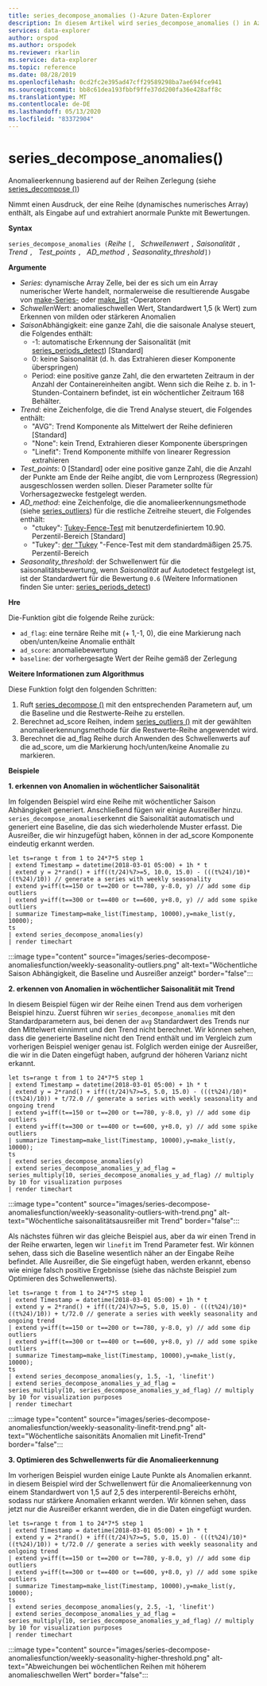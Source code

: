 ```yaml
---
title: series_decompose_anomalies ()-Azure Daten-Explorer
description: In diesem Artikel wird series_decompose_anomalies () in Azure Daten-Explorer beschrieben.
services: data-explorer
author: orspod
ms.author: orspodek
ms.reviewer: rkarlin
ms.service: data-explorer
ms.topic: reference
ms.date: 08/28/2019
ms.openlocfilehash: 0cd2fc2e395ad47cff29589298ba7ae694fce941
ms.sourcegitcommit: bb8c61dea193fbbf9ffe37dd200fa36e428aff8c
ms.translationtype: MT
ms.contentlocale: de-DE
ms.lasthandoff: 05/13/2020
ms.locfileid: "83372904"
---
```

# <a name="series_decompose_anomalies"></a>series_decompose_anomalies()

Anomalieerkennung basierend auf der Reihen Zerlegung (siehe [series_decompose ()](series-decomposefunction.md)) 

Nimmt einen Ausdruck, der eine Reihe (dynamisches numerisches Array) enthält, als Eingabe auf und extrahiert anormale Punkte mit Bewertungen.

**Syntax**

`series_decompose_anomalies (`*Reihe* `[, ` *Schwellenwert* `,` *Saisonalität* `,` *Trend* `, ` *Test_points* `, ` *AD_method* `,` *Seasonality_threshold*`])`

**Argumente**

* *Series*: dynamische Array Zelle, bei der es sich um ein Array numerischer Werte handelt, normalerweise die resultierende Ausgabe von [make-Series-](make-seriesoperator.md) oder [make_list](makelist-aggfunction.md) -Operatoren
* *Schwellen*Wert: anomalieschwellen Wert, Standardwert 1,5 (k Wert) zum Erkennen von milden oder stärkeren Anomalien
* *Saison*Abhängigkeit: eine ganze Zahl, die die saisonale Analyse steuert, die Folgendes enthält:
    * -1: automatische Erkennung der Saisonalität (mit [series_periods_detect](series-periods-detectfunction.md)) [Standard] 
    * 0: keine Saisonalität (d. h. das Extrahieren dieser Komponente überspringen)
    * Period: eine positive ganze Zahl, die den erwarteten Zeitraum in der Anzahl der Containereinheiten angibt. Wenn sich die Reihe z. b. in 1-Stunden-Containern befindet, ist ein wöchentlicher Zeitraum 168 Behälter.
* *Trend*: eine Zeichenfolge, die die Trend Analyse steuert, die Folgendes enthält:    
    * "AVG": Trend Komponente als Mittelwert der Reihe definieren [Standard]
    * "None": kein Trend, Extrahieren dieser Komponente überspringen 
    * "Linefit": Trend Komponente mithilfe von linearer Regression extrahieren
* *Test_points*: 0 [Standard] oder eine positive ganze Zahl, die die Anzahl der Punkte am Ende der Reihe angibt, die vom Lernprozess (Regression) ausgeschlossen werden sollen. Dieser Parameter sollte für Vorhersagezwecke festgelegt werden.
* *AD_method*: eine Zeichenfolge, die die anomalieerkennungsmethode (siehe [series_outliers](series-outliersfunction.md)) für die restliche Zeitreihe steuert, die Folgendes enthält:    
    * "ctukey": [Tukey-Fence-Test](https://en.wikipedia.org/wiki/Outlier#Tukey's_fences) mit benutzerdefiniertem 10.90. Perzentil-Bereich [Standard]
    * "Tukey": [der "Tukey](https://en.wikipedia.org/wiki/Outlier#Tukey's_fences) "-Fence-Test mit dem standardmäßigen 25.75. Perzentil-Bereich
* *Seasonality_threshold*: der Schwellenwert für die saisonalitätsbewertung, wenn *Saisonalität* auf Autodetect festgelegt ist, ist der Standardwert für die Bewertung `0.6` (Weitere Informationen finden Sie unter: [series_periods_detect](series-periods-detectfunction.md))


**Hre**

 Die-Funktion gibt die folgende Reihe zurück:

* `ad_flag`: eine ternäre Reihe mit (+ 1,-1, 0), die eine Markierung nach oben/unten/keine Anomalie enthält
* `ad_score`: anomaliebewertung
* `baseline`: der vorhergesagte Wert der Reihe gemäß der Zerlegung

**Weitere Informationen zum Algorithmus**

Diese Funktion folgt den folgenden Schritten:
1. Ruft [series_decompose ()](series-decomposefunction.md) mit den entsprechenden Parametern auf, um die Baseline und die Restwerte-Reihe zu erstellen.
2. Berechnet ad_score Reihen, indem [series_outliers ()](series-outliersfunction.md) mit der gewählten anomalieerkennungsmethode für die Restwerte-Reihe angewendet wird.
3. Berechnet die ad_flag Reihe durch Anwenden des Schwellenwerts auf die ad_score, um die Markierung hoch/unten/keine Anomalie zu markieren.
 
**Beispiele**

**1. erkennen von Anomalien in wöchentlicher Saisonalität**

Im folgenden Beispiel wird eine Reihe mit wöchentlicher Saison Abhängigkeit generiert. Anschließend fügen wir einige Ausreißer hinzu. `series_decompose_anomalies`erkennt die Saisonalität automatisch und generiert eine Baseline, die das sich wiederholende Muster erfasst. Die Ausreißer, die wir hinzugefügt haben, können in der ad_score Komponente eindeutig erkannt werden.

<!-- csl: https://help.kusto.windows.net:443/Samples -->
```kusto
let ts=range t from 1 to 24*7*5 step 1 
| extend Timestamp = datetime(2018-03-01 05:00) + 1h * t 
| extend y = 2*rand() + iff((t/24)%7>=5, 10.0, 15.0) - (((t%24)/10)*((t%24)/10)) // generate a series with weekly seasonality
| extend y=iff(t==150 or t==200 or t==780, y-8.0, y) // add some dip outliers
| extend y=iff(t==300 or t==400 or t==600, y+8.0, y) // add some spike outliers
| summarize Timestamp=make_list(Timestamp, 10000),y=make_list(y, 10000);
ts 
| extend series_decompose_anomalies(y)
| render timechart  
```

:::image type="content" source="images/series-decompose-anomaliesfunction/weekly-seasonality-outliers.png" alt-text="Wöchentliche Saison Abhängigkeit, die Baseline und Ausreißer anzeigt" border="false":::

**2. erkennen von Anomalien in wöchentlicher Saisonalität mit Trend**

In diesem Beispiel fügen wir der Reihe einen Trend aus dem vorherigen Beispiel hinzu. Zuerst führen wir `series_decompose_anomalies` mit den Standardparametern aus, bei denen der `avg` Standardwert des Trends nur den Mittelwert einnimmt und den Trend nicht berechnet. Wir können sehen, dass die generierte Baseline nicht den Trend enthält und im Vergleich zum vorherigen Beispiel weniger genau ist. Folglich werden einige der Ausreißer, die wir in die Daten eingefügt haben, aufgrund der höheren Varianz nicht erkannt.

<!-- csl: https://help.kusto.windows.net:443/Samples -->
```kusto
let ts=range t from 1 to 24*7*5 step 1 
| extend Timestamp = datetime(2018-03-01 05:00) + 1h * t 
| extend y = 2*rand() + iff((t/24)%7>=5, 5.0, 15.0) - (((t%24)/10)*((t%24)/10)) + t/72.0 // generate a series with weekly seasonality and ongoing trend
| extend y=iff(t==150 or t==200 or t==780, y-8.0, y) // add some dip outliers
| extend y=iff(t==300 or t==400 or t==600, y+8.0, y) // add some spike outliers
| summarize Timestamp=make_list(Timestamp, 10000),y=make_list(y, 10000);
ts 
| extend series_decompose_anomalies(y)
| extend series_decompose_anomalies_y_ad_flag = 
series_multiply(10, series_decompose_anomalies_y_ad_flag) // multiply by 10 for visualization purposes
| render timechart   
```

:::image type="content" source="images/series-decompose-anomaliesfunction/weekly-seasonality-outliers-with-trend.png" alt-text="Wöchentliche saisonalitätsausreißer mit Trend" border="false":::

Als nächstes führen wir das gleiche Beispiel aus, aber da wir einen Trend in der Reihe erwarten, legen wir `linefit` im Trend Parameter fest. Wir können sehen, dass sich die Baseline wesentlich näher an der Eingabe Reihe befindet. Alle Ausreißer, die Sie eingefügt haben, werden erkannt, ebenso wie einige falsch positive Ergebnisse (siehe das nächste Beispiel zum Optimieren des Schwellenwerts).

<!-- csl: https://help.kusto.windows.net:443/Samples -->
```kusto
let ts=range t from 1 to 24*7*5 step 1 
| extend Timestamp = datetime(2018-03-01 05:00) + 1h * t 
| extend y = 2*rand() + iff((t/24)%7>=5, 5.0, 15.0) - (((t%24)/10)*((t%24)/10)) + t/72.0 // generate a series with weekly seasonality and ongoing trend
| extend y=iff(t==150 or t==200 or t==780, y-8.0, y) // add some dip outliers
| extend y=iff(t==300 or t==400 or t==600, y+8.0, y) // add some spike outliers
| summarize Timestamp=make_list(Timestamp, 10000),y=make_list(y, 10000);
ts 
| extend series_decompose_anomalies(y, 1.5, -1, 'linefit')
| extend series_decompose_anomalies_y_ad_flag = 
series_multiply(10, series_decompose_anomalies_y_ad_flag) // multiply by 10 for visualization purposes
| render timechart  
```

:::image type="content" source="images/series-decompose-anomaliesfunction/weekly-seasonality-linefit-trend.png" alt-text="Wöchentliche saisonitäts Anomalien mit Linefit-Trend" border="false":::

**3. Optimieren des Schwellenwerts für die Anomalieerkennung**

Im vorherigen Beispiel wurden einige Laute Punkte als Anomalien erkannt. in diesem Beispiel wird der Schwellenwert für die Anomalieerkennung von einem Standardwert von 1,5 auf 2,5 des interperentil-Bereichs erhöht, sodass nur stärkere Anomalien erkannt werden. Wir können sehen, dass jetzt nur die Ausreißer erkannt werden, die in die Daten eingefügt wurden.

<!-- csl: https://help.kusto.windows.net:443/Samples -->
```kusto
let ts=range t from 1 to 24*7*5 step 1 
| extend Timestamp = datetime(2018-03-01 05:00) + 1h * t 
| extend y = 2*rand() + iff((t/24)%7>=5, 5.0, 15.0) - (((t%24)/10)*((t%24)/10)) + t/72.0 // generate a series with weekly seasonality and onlgoing trend
| extend y=iff(t==150 or t==200 or t==780, y-8.0, y) // add some dip outliers
| extend y=iff(t==300 or t==400 or t==600, y+8.0, y) // add some spike outliers
| summarize Timestamp=make_list(Timestamp, 10000),y=make_list(y, 10000);
ts 
| extend series_decompose_anomalies(y, 2.5, -1, 'linefit')
| extend series_decompose_anomalies_y_ad_flag = 
series_multiply(10, series_decompose_anomalies_y_ad_flag) // multiply by 10 for visualization purposes
| render timechart  
```

:::image type="content" source="images/series-decompose-anomaliesfunction/weekly-seasonality-higher-threshold.png" alt-text="Abweichungen bei wöchentlichen Reihen mit höherem anomalieschwellen Wert" border="false":::

